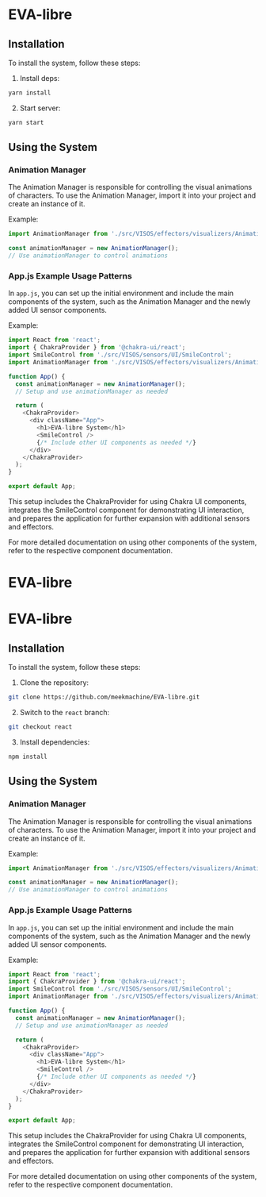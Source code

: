 # EVA-libre

## Installation

To install the system, follow these steps:

1. Install deps:
```bash
yarn install
```

2. Start server:
```bash
yarn start
```



## Using the System

### Animation Manager

The Animation Manager is responsible for controlling the visual animations of characters. To use the Animation Manager, import it into your project and create an instance of it.

Example:
```javascript
import AnimationManager from './src/VISOS/effectors/visualizers/AnimationManager';

const animationManager = new AnimationManager();
// Use animationManager to control animations
```

### App.js Example Usage Patterns

In `app.js`, you can set up the initial environment and include the main components of the system, such as the Animation Manager and the newly added UI sensor components.

Example:
```javascript
import React from 'react';
import { ChakraProvider } from '@chakra-ui/react';
import SmileControl from './src/VISOS/sensors/UI/SmileControl';
import AnimationManager from './src/VISOS/effectors/visualizers/AnimationManager';

function App() {
  const animationManager = new AnimationManager();
  // Setup and use animationManager as needed

  return (
    <ChakraProvider>
      <div className="App">
        <h1>EVA-libre System</h1>
        <SmileControl />
        {/* Include other UI components as needed */}
      </div>
    </ChakraProvider>
  );
}

export default App;
```

This setup includes the ChakraProvider for using Chakra UI components, integrates the SmileControl component for demonstrating UI interaction, and prepares the application for further expansion with additional sensors and effectors.

For more detailed documentation on using other components of the system, refer to the respective component documentation.

# EVA-libre
# EVA-libre

## Installation

To install the system, follow these steps:

1. Clone the repository:
```bash
git clone https://github.com/meekmachine/EVA-libre.git
```

2. Switch to the `react` branch:
```bash
git checkout react
```

3. Install dependencies:
```bash
npm install
```

## Using the System

### Animation Manager

The Animation Manager is responsible for controlling the visual animations of characters. To use the Animation Manager, import it into your project and create an instance of it.

Example:
```javascript
import AnimationManager from './src/VISOS/effectors/visualizers/AnimationManager';

const animationManager = new AnimationManager();
// Use animationManager to control animations
```

### App.js Example Usage Patterns

In `app.js`, you can set up the initial environment and include the main components of the system, such as the Animation Manager and the newly added UI sensor components.

Example:
```javascript
import React from 'react';
import { ChakraProvider } from '@chakra-ui/react';
import SmileControl from './src/VISOS/sensors/UI/SmileControl';
import AnimationManager from './src/VISOS/effectors/visualizers/AnimationManager';

function App() {
  const animationManager = new AnimationManager();
  // Setup and use animationManager as needed

  return (
    <ChakraProvider>
      <div className="App">
        <h1>EVA-libre System</h1>
        <SmileControl />
        {/* Include other UI components as needed */}
      </div>
    </ChakraProvider>
  );
}

export default App;
```

This setup includes the ChakraProvider for using Chakra UI components, integrates the SmileControl component for demonstrating UI interaction, and prepares the application for further expansion with additional sensors and effectors.

For more detailed documentation on using other components of the system, refer to the respective component documentation.

